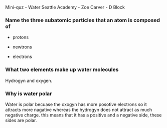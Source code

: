Mini-quz - Water Seattle Academy - Zoe Carver - D Block

### Name the three subatomic particles that an atom is composed of

- protons 


- newtrons


- electrons

### What two elements make up water molecules

Hydrogyn and oxygen.

### Why is water polar

Water is polar becuase the oxogyn has more posotive electrons so it attracts more nagative whereas the hydrogyn does not attract as much negative charge. this means that it has a positive and a negative side, these sides are polar.